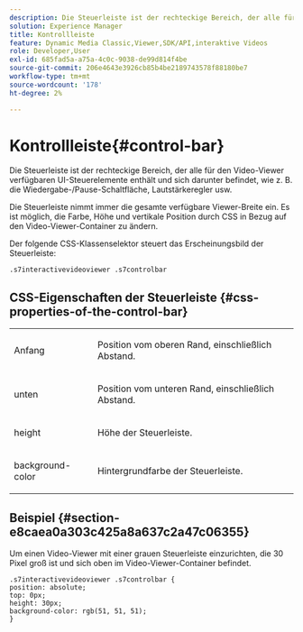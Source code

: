```yaml
---
description: Die Steuerleiste ist der rechteckige Bereich, der alle für den Video-Viewer verfügbaren UI-Steuerelemente enthält und sich darunter befindet, wie z. B. die Wiedergabe-/Pause-Schaltfläche, Lautstärkeregler usw.
solution: Experience Manager
title: Kontrollleiste
feature: Dynamic Media Classic,Viewer,SDK/API,interaktive Videos
role: Developer,User
exl-id: 685fad5a-a75a-4c0c-9038-de99d814f4be
source-git-commit: 206e4643e3926cb85b4be2189743578f88180be7
workflow-type: tm+mt
source-wordcount: '178'
ht-degree: 2%

---
```


# Kontrollleiste{#control-bar}

Die Steuerleiste ist der rechteckige Bereich, der alle für den Video-Viewer verfügbaren UI-Steuerelemente enthält und sich darunter befindet, wie z. B. die Wiedergabe-/Pause-Schaltfläche, Lautstärkeregler usw.

<!--<a id="section_061E550C1C1D4DB2BD663A898895B38C"></a>-->

Die Steuerleiste nimmt immer die gesamte verfügbare Viewer-Breite ein. Es ist möglich, die Farbe, Höhe und vertikale Position durch CSS in Bezug auf den Video-Viewer-Container zu ändern.

Der folgende CSS-Klassenselektor steuert das Erscheinungsbild der Steuerleiste:

```
.s7interactivevideoviewer .s7controlbar
```

## CSS-Eigenschaften der Steuerleiste {#css-properties-of-the-control-bar}

<table id="table_C48C56E696304C9BAFEE71BA9EA9A174"> 
 <tbody> 
  <tr> 
   <td colname="col1"> <p> <span class="codeph"> Anfang </span> </p> </td> 
   <td colname="col2"> <p>Position vom oberen Rand, einschließlich Abstand. </p> </td> 
  </tr> 
  <tr> 
   <td colname="col1"> <p> <span class="codeph"> unten </span> </p> </td> 
   <td colname="col2"> <p> Position vom unteren Rand, einschließlich Abstand. </p> </td> 
  </tr> 
  <tr> 
   <td colname="col1"> <p> <span class="codeph"> height </span> </p> </td> 
   <td colname="col2"> <p>Höhe der Steuerleiste. </p> </td> 
  </tr> 
  <tr> 
   <td colname="col1"> <p> <span class="codeph"> background-color  </span> </p> </td> 
   <td colname="col2"> <p>Hintergrundfarbe der Steuerleiste. </p> </td> 
  </tr> 
 </tbody> 
</table>

## Beispiel {#section-e8caea0a303c425a8a637c2a47c06355}

Um einen Video-Viewer mit einer grauen Steuerleiste einzurichten, die 30 Pixel groß ist und sich oben im Video-Viewer-Container befindet.

```
.s7interactivevideoviewer .s7controlbar {  
position: absolute; 
top: 0px; 
height: 30px; 
background-color: rgb(51, 51, 51); 
}
```
